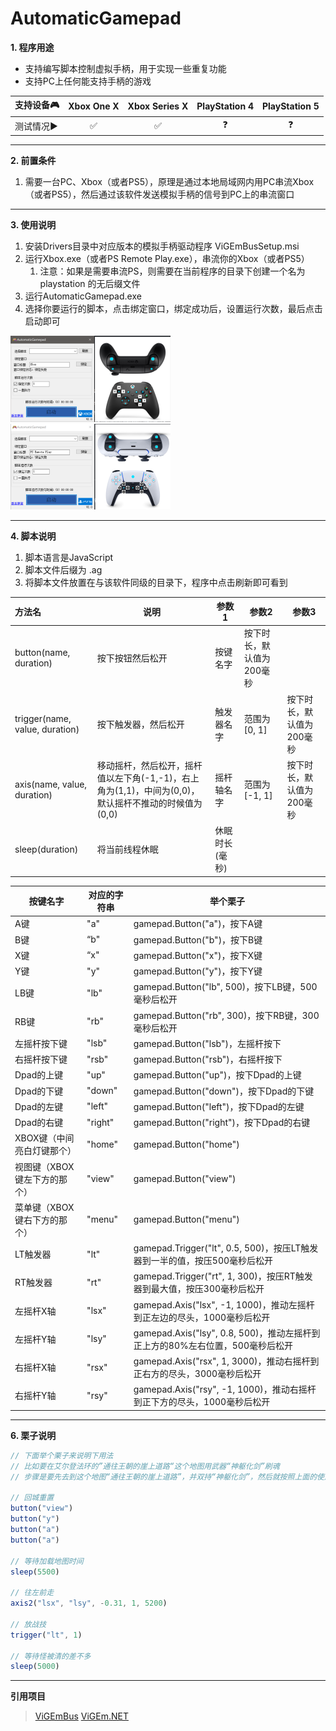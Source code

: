 # AutomaticGamepad



**1. 程序用途**

* 支持编写脚本控制虚拟手柄，用于实现一些重复功能
* 支持PC上任何能支持手柄的游戏

| 支持设备:video_game:    |     Xbox One X     |   Xbox Series X    | PlayStation 4 | PlayStation 5 |
| ----------------------- | :----------------: | :----------------: | :-----------: | :-----------: |
| 测试情况:arrow_forward: | :white_check_mark: | :white_check_mark: |  :question:   |  :question:   |

---



**2. 前置条件**

1. 需要一台PC、Xbox（或者PS5），原理是通过本地局域网内用PC串流Xbox（或者PS5），然后通过该软件发送模拟手柄的信号到PC上的串流窗口

---



**3. 使用说明**

1. 安装Drivers目录中对应版本的模拟手柄驱动程序 ViGEmBusSetup.msi
2. 运行Xbox.exe（或者PS Remote Play.exe），串流你的Xbox（或者PS5）
   1. 注意：如果是需要串流PS，则需要在当前程序的目录下创建一个名为 playstation 的无后缀文件
3. 运行AutomaticGamepad.exe
4. 选择你要运行的脚本，点击绑定窗口，绑定成功后，设置运行次数，最后点击启动即可

<img src=".\Images\xbox.png" alt="Xbox的虚拟控制器" style="zoom: 25%;" />

<img src=".\Images\playstation.png" alt="Playstation的虚拟控制器" style="zoom: 25%;" />

---



**4. 脚本说明**

1. 脚本语言是JavaScript
2. 脚本文件后缀为 .ag
3. 将脚本文件放置在与该软件同级的目录下，程序中点击刷新即可看到

| 方法名                         | 说明                                                         | 参数1          | 参数2                     | 参数3                     |
| :----------------------------- | ------------------------------------------------------------ | -------------- | ------------------------- | ------------------------- |
| button(name, duration)         | 按下按钮然后松开                                             | 按键名字       | 按下时长，默认值为200毫秒 |                           |
| trigger(name, value, duration) | 按下触发器，然后松开                                         | 触发器名字     | 范围为 [0, 1]             | 按下时长，默认值为200毫秒 |
| axis(name, value, duration)    | 移动摇杆，然后松开，摇杆值以左下角(-1,-1)，右上角为(1,1)，中间为(0,0)，默认摇杆不推动的时候值为(0,0) | 摇杆轴名字     | 范围为 [-1, 1]            | 按下时长，默认值为200毫秒 |
| sleep(duration)                | 将当前线程休眠                                               | 休眠时长(毫秒) |                           |                           |

| 按键名字                     | 对应的字符串 | 举个栗子                                                     |
| ---------------------------- | ------------ | ------------------------------------------------------------ |
| A键                          | "a"          | gamepad.Button("a")，按下A键                                 |
| B键                          | “b"          | gamepad.Button("b")，按下B键                                 |
| X键                          | “x"          | gamepad.Button("x")，按下X键                                 |
| Y键                          | "y"          | gamepad.Button("y")，按下Y键                                 |
| LB键                         | "lb"         | gamepad.Button("lb", 500)，按下LB键，500毫秒后松开           |
| RB键                         | "rb"         | gamepad.Button("rb", 300)，按下RB键，300毫秒后松开           |
| 左摇杆按下键                 | "lsb"        | gamepad.Button("lsb")，左摇杆按下                            |
| 右摇杆按下键                 | "rsb"        | gamepad.Button("rsb")，右摇杆按下                            |
| Dpad的上键                   | "up"         | gamepad.Button("up")，按下Dpad的上键                         |
| Dpad的下键                   | "down"       | gamepad.Button("down")，按下Dpad的下键                       |
| Dpad的左键                   | "left"       | gamepad.Button("left")，按下Dpad的左键                       |
| Dpad的右键                   | "right"      | gamepad.Button("right")，按下Dpad的右键                      |
| XBOX键（中间亮白灯键那个）   | "home"       | gamepad.Button("home")                                       |
| 视图键（XBOX键左下方的那个） | "view"       | gamepad.Button("view")                                       |
| 菜单键（XBOX键右下方的那个） | "menu"       | gamepad.Button("menu")                                       |
| LT触发器                     | "lt"         | gamepad.Trigger("lt", 0.5, 500)，按压LT触发器到一半的值，按压500毫秒后松开 |
| RT触发器                     | "rt"         | gamepad.Trigger("rt", 1, 300)，按压RT触发器到最大值，按压300毫秒后松开 |
| 左摇杆X轴                    | "lsx"        | gamepad.Axis("lsx", -1, 1000)，推动左摇杆到正左边的尽头，1000毫秒后松开 |
| 左摇杆Y轴                    | "lsy"        | gamepad.Axis("lsy", 0.8, 500)，推动左摇杆到正上方的80%左右位置，500毫秒后松开 |
| 右摇杆X轴                    | "rsx"        | gamepad.Axis("rsx", 1, 3000)，推动右摇杆到正右方的尽头，3000毫秒后松开 |
| 右摇杆Y轴                    | "rsy"        | gamepad.Axis("rsy", -1, 1000)，推动右摇杆到正下方的尽头，1000毫秒后松开 |

---



**6. 栗子说明**

```javascript
// 下面举个栗子来说明下用法
// 比如要在艾尔登法环的”通往王朝的崖上道路“这个地图用武器“神躯化剑”刷魂
// 步骤是要先去到这个地图“通往王朝的崖上道路”，并双持“神躯化剑”，然后就按照上面的使用说明走一遍流程即可

// 回城重置
button("view")
button("y")
button("a")
button("a")

// 等待加载地图时间
sleep(5500)

// 往左前走
axis2("lsx", "lsy", -0.31, 1, 5200)

// 放战技
trigger("lt", 1)

// 等待怪被清的差不多
sleep(5000)

```

---



**引用项目**

> [ViGEmBus](https://github.com/ViGEm/ViGEmBus)
> [ViGEm.NET](https://github.com/tylearymf/ViGEm.NET)



